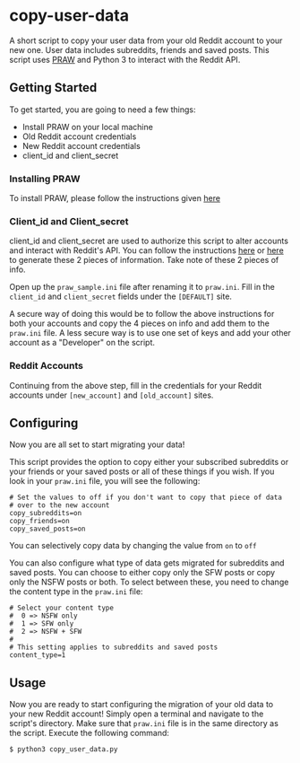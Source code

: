 # copy-user-data

A short script to copy your user data from your old Reddit account to your new one. User data includes subreddits, friends and saved posts. This script uses [PRAW](https://praw.readthedocs.io/en/latest/index.html) and Python 3 to interact with the Reddit API.

## Getting Started
To get started, you are going to need a few things:
- Install PRAW on your local machine
- Old Reddit account credentials
- New Reddit account credentials
- client_id and client_secret

### Installing PRAW
To install PRAW, please follow the instructions given [here](https://github.com/praw-dev/praw#installation)

### Client_id and Client_secret
client_id and client_secret are used to authorize this script to alter accounts and interact with Reddit's API. You can follow the instructions [here](https://redditclient.readthedocs.io/en/latest/oauth/) or [here](https://github.com/reddit-archive/reddit/wiki/OAuth2-Quick-Start-Example) to generate these 2 pieces of information. Take note of these 2 pieces of info.

Open up the `praw_sample.ini` file after renaming it to `praw.ini`. Fill in the `client_id` and `client_secret` fields under the `[DEFAULT]` site. 

A secure way of doing this would be to follow the above instructions for both your accounts and copy the 4 pieces on info and add them to the `praw.ini` file. A less secure way is to use one set of keys and add your other account as a "Developer" on the script.

### Reddit Accounts
Continuing from the above step, fill in the credentials for your Reddit accounts under `[new_account]` and `[old_account]` sites.

## Configuring
Now you are all set to start migrating your data!

This script provides the option to copy either your subscribed subreddits or your friends or your saved posts or all of these things if you wish. If you look in your `praw.ini` file, you will see the following:
```
# Set the values to off if you don't want to copy that piece of data 
# over to the new account
copy_subreddits=on
copy_friends=on
copy_saved_posts=on
```

You can selectively copy data by changing the value from  `on` to `off`

You can also configure what type of data gets migrated for subreddits and saved posts. You can choose to either copy only the SFW posts or copy only the NSFW posts or both. To select between these, you need to change the content type in the `praw.ini` file:
```
# Select your content type
#  0 => NSFW only
#  1 => SFW only
#  2 => NSFW + SFW
#
# This setting applies to subreddits and saved posts
content_type=1
```

## Usage
Now you are ready to start configuring the migration of your old data to your new Reddit account! Simply open a terminal and navigate to the script's directory. Make sure that `praw.ini` file is in the same directory as the script. Execute the following command:
```
$ python3 copy_user_data.py 
```

